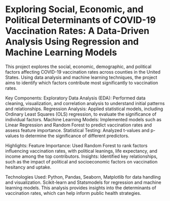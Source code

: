 # Exploring Social, Economic, and Political Determinants of COVID-19 Vaccination Rates: A Data-Driven Analysis Using Regression and Machine Learning Models

This project explores the social, economic, demographic, and political factors affecting COVID-19 vaccination rates across counties in the United States. Using data analysis and machine learning techniques, the project aims to identify which factors contribute most significantly to vaccination rates.

Key Components:
Exploratory Data Analysis (EDA): Performed data cleaning, visualization, and correlation analysis to understand initial patterns and relationships.
Regression Analysis: Applied statistical models, including Ordinary Least Squares (OLS) regression, to evaluate the significance of individual factors.
Machine Learning Models: Implemented models such as Linear Regression and Random Forest to predict vaccination rates and assess feature importance.
Statistical Testing: Analyzed t-values and p-values to determine the significance of different predictors.

Highlights:
Feature Importance: Used Random Forest to rank factors influencing vaccination rates, with political leanings, life expectancy, and income among the top contributors.
Insights: Identified key relationships, such as the impact of political and socioeconomic factors on vaccination hesitancy and uptake.

Technologies Used:
Python, Pandas, Seaborn, Matplotlib for data handling and visualization.
Scikit-learn and Statsmodels for regression and machine learning models.
This analysis provides insights into the determinants of vaccination rates, which can help inform public health strategies.
